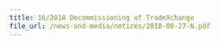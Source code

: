 ```yaml
---
title: 16/2018 Decommissioning of TradeXchange 
file_url: /news-and-media/notices/2018-08-27-N.pdf
---
```

